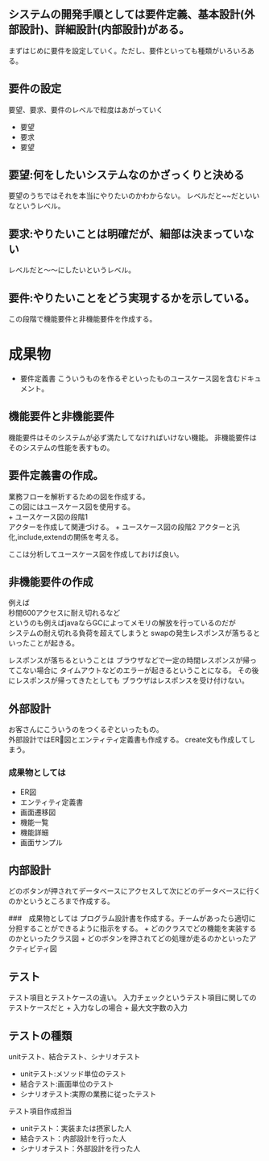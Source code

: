 システムの開発手順としては要件定義、基本設計(外部設計)、詳細設計(内部設計)がある。
---

まずはじめに要件を設定していく。ただし、要件といっても種類がいろいろある。


要件の設定
---
要望、要求、要件のレベルで粒度はあがっていく

+ 要望
+ 要求
+ 要望  

要望:何をしたいシステムなのかざっくりと決める
---
要望のうちではそれを本当にやりたいのかわからない。
レベルだと~~だといいなというレベル。

要求:やりたいことは明確だが、細部は決まっていない
---
レベルだと〜〜にしたいというレベル。

要件:やりたいことをどう実現するかを示している。
---
この段階で機能要件と非機能要件を作成する。


# 成果物  
+ 要件定義書 こういうものを作るぞといったものユースケース図を含むドキュメント。

機能要件と非機能要件
---
機能要件はそのシステムが必ず満たしてなければいけない機能。
非機能要件はそのシステムの性能を表すもの。

要件定義書の作成。
---
業務フローを解析するための図を作成する。  
この図にはユースケース図を使用する。  
    + ユースケース図の段階1   
        アクターを作成して関連づける。
    + ユースケース図の段階2
        アクターと汎化,include,extendの関係を考える。

ここは分析してユースケース図を作成しておけば良い。

非機能要件の作成
---
例えば  
秒間600アクセスに耐え切れるなど  
というのも例えばjavaならGCによってメモリの解放を行っているのだが  
システムの耐え切れる負荷を超えてしまうと
swapの発生レスポンスが落ちるといったことが起きる。

レスポンスが落ちるということは
ブラウザなどで一定の時間レスポンスが帰ってこない場合に
タイムアウトなどのエラーが起きるということになる。
その後にレスポンスが帰ってきたとしても
ブラウザはレスポンスを受け付けない。

外部設計
---
お客さんにこういうのをつくるぞといったもの。  
外部設計ではER図とエンティティ定義書も作成する。
create文も作成してしまう。

### 成果物としては
+ ER図
+ エンティティ定義書
+ 画面遷移図
+ 機能一覧
+ 機能詳細
+ 画面サンプル


内部設計
---
どのボタンが押されてデータベースにアクセスして次にどのデータベースに行くのかというところまで作成する。

###　成果物としては
プログラム設計書を作成する。チームがあったら適切に分担することができるように指示をする。
    + どのクラスでどの機能を実装するのかといったクラス図
    + どのボタンを押されてどの処理が走るのかといったアクティビティ図


テスト
---
テスト項目とテストケースの違い。
入力チェックというテスト項目に関してのテストケースだと
    + 入力なしの場合
    + 最大文字数の入力

テストの種類
---
unitテスト、結合テスト、シナリオテスト
+ unitテスト:メソッド単位のテスト
+ 結合テスト:画面単位のテスト
+ シナリオテスト:実際の業務に従ったテスト

テスト項目作成担当
+ unitテスト：実装または摂家した人
+ 結合テスト：内部設計を行った人
+ シナリオテスト：外部設計を行った人
